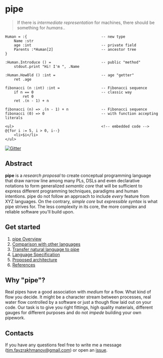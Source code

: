 # pipe

> If there is *intermediate representation* for machines, there should be something for *humans*..

```
Human = :{                                  -- new type
    Name :str
    age :int                                -- private field
    Parents :*Human[2]                      -- ancestor tree
}

:Human.Introduce () =                       -- public "method"
    stdout.print "Hi! I'm ", .Name          

:Human.HowOld () :int =                     -- age "getter"
    ret .age
```
```
fibonacci (n :int) :int =                   -- Fibonacci sequence
    if n == 0                               -- classic way
        ret 0
    ret .(n - 1) + n
                                            
fibonacci (n) => .(n - 1) + n               -- Fibonacci sequence
fibonacci (0) => 0                          -- with function accepting literals
```
```
<ul>                                        <!-- embedded code -->
@{for i := 5, i > 0, i--}        
    <li>$i</li>
</ul>
```

[![Gitter](https://badges.gitter.im/Join%20Chat.svg)](https://gitter.im/timfayz/pipe?utm_source=badge&utm_medium=badge&utm_campaign=pr-badge)



## Abstract

**pipe** is a *research proposal* to create conceptual programming language that draw narrow line among many PLs, DSLs and even declarative notations to form generalized *semantic core* that will be sufficient to express different programming techniques, paradigms and human intentions. pipe do not follow an approach to include *every* feature from XYZ languages. On the contrary, *simple core* but *expressible syntax* is what pipe strives for. The less complexity in its core, the more complex and reliable software you'll build upon. 

<!--
pipe's main concern is to protect developer's time investments into learning every new particular language. 

## Rationale

The era of emerging computer systems in 60-70s gave a whole new horizon for engineers and researches to think about how human will interact with the computers. The "programming" in its classic form we know it today wasn't existed yet so many people had no idea what it should be and created totally new and unexpected ways of interacting with the computers. Sometimes it was still just a binary hand-written code and sometimes it was a magic visual drawing using stylus and tablet. Both extremes (and actually many others) failed in its success to become a mainstream. Some recognizable researchers still believe that in 10 or 40 years we will interact and mainly *program* computers with our voice, gestures or spacial capabilities by drawing. However, through the years of exploring how we live, what we consume and how we interact with each other gave a clear answer what programming will be in forseeable future. And the answer lays in ordinary books or our deep-rooted ability to write ideas on a paper. Once we have a books on our shelves (including virtual ones) we *will* code using letters since this is the only way to express things that have no visual, no spacial, no physical representation. According to this insight and years of analyzing different notations this project concludes a vector. Since we posses such a great amount of information and interdisciplinary experience, it's a right time to 
-->

## Get started

1. [pipe Overview](docs/features.md)
2. [Comparison with other languages](docs/comparison.md)
3. [Transfer natural language to pipe](docs/natural-language.md)
4. [Language Specification](docs/specification.md)
5. [Proposed architecture](docs/architecture.md)
6. [References](docs/references.md)


## Why "pipe"?

Real pipes have a good association with *medium* for a flow. What kind of flow you decide. It might be a character stream between processes, real water flow controlled by a software or just a though flow laid out on your code. Our task is to give you right fittings, high quality materials, different gauges for different purposes and do not *impede* building your own pipework. 



## Contacts
If you have any questions feel free to write me a message (tim.fayzrakhmanov@gmail.com) or open an [issue](https://github.com/timfayz/pipe-lang/issues).